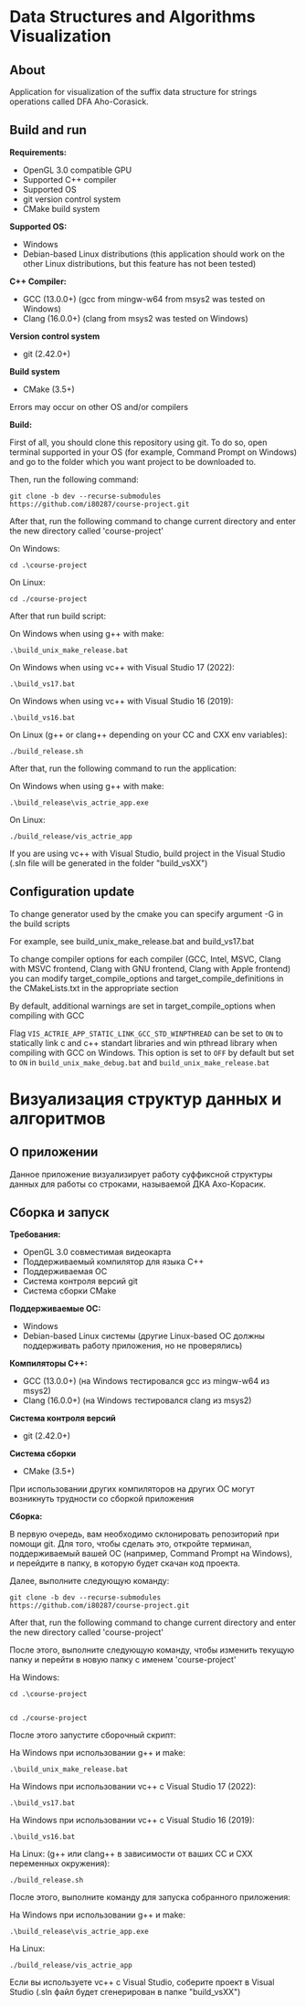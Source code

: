 # Data Structures and Algorithms Visualization

## About
Application for visualization of the suffix data structure for strings operations called DFA Aho-Corasick.

## Build and run

**Requirements:**
* OpenGL 3.0 compatible GPU
* Supported C++ compiler
* Supported OS
* git version control system
* CMake build system

**Supported OS:**
* Windows
* Debian-based Linux distributions (this application should work on the other Linux distributions, but this feature has not been tested)

**C++ Compiler:**
* GCC (13.0.0+) (gcc from mingw-w64 from msys2 was tested on Windows)
* Clang (16.0.0+) (clang from msys2 was tested on Windows)

**Version control system**
* git (2.42.0+)

**Build system**
* CMake (3.5+)

Errors may occur on other OS and/or compilers

**Build:**

First of all, you should clone this repository using git. To do so, open terminal supported in your OS 
(for example, Command Prompt on Windows) and go to the folder which you want project to be downloaded to.

Then, run the following command:

    git clone -b dev --recurse-submodules https://github.com/i80287/course-project.git

After that, run the following command to change current directory and enter the new directory called 'course-project'

On Windows:

    cd .\course-project

On Linux:

    cd ./course-project

After that run build script:

On Windows when using g++ with make:

    .\build_unix_make_release.bat

On Windows when using vc++ with Visual Studio 17 (2022):

    .\build_vs17.bat

On Windows when using vc++ with Visual Studio 16 (2019):

    .\build_vs16.bat

On Linux (g++ or clang++ depending on your CC and CXX env variables):

    ./build_release.sh

After that, run the following command to run the application:

On Windows when using g++ with make:

    .\build_release\vis_actrie_app.exe

On Linux:

    ./build_release/vis_actrie_app

If you are using vc++ with Visual Studio, build project in the Visual Studio (.sln file will be generated in the folder "build_vsXX")

## Configuration update

To change generator used by the cmake you can specify argument -G in the build scripts

For example, see build_unix_make_release.bat and build_vs17.bat

To change compiler options for each compiler (GCC, Intel, MSVC, Clang with MSVC frontend, Clang with GNU frontend, Clang with Apple frontend) you can modify target_compile_options and target_compile_definitions in the CMakeLists.txt in the appropriate section

By default, additional warnings are set in target_compile_options when compiling with GCC

Flag `VIS_ACTRIE_APP_STATIC_LINK_GCC_STD_WINPTHREAD` can be set to `ON` to statically link c and c++ standart libraries and win pthread library when compiling with GCC on Windows. This option is set to `OFF` by default but set to `ON` in `build_unix_make_debug.bat` and `build_unix_make_release.bat`

# Визуализация структур данных и алгоритмов

## О приложении
Данное приложение визуализирует работу суффиксной структуры данных для работы со строками, называемой ДКА Ахо-Корасик.

## Сборка и запуск

**Требования:**
* OpenGL 3.0 совместимая видеокарта
* Поддерживаемый компилятор для языка C++ 
* Поддерживаемая ОС
* Система контроля версий git
* Система сборки CMake

**Поддерживаемые ОС:**
* Windows
* Debian-based Linux системы (другие Linux-based ОС должны поддерживать работу приложения, но не проверялись)

**Компиляторы C++:**
* GCC (13.0.0+) (на Windows тестировался gcc из mingw-w64 из msys2)
* Clang (16.0.0+) (на Windows тестировался clang из msys2)

**Система контроля версий**
* git (2.42.0+)

**Система сборки**
* CMake (3.5+)

При использовании других компиляторов на других ОС могут возникнуть трудности со сборкой приложения

**Сборка:**

В первую очередь, вам необходимо склонировать репозиторий при помощи git. Для того, чтобы сделать это, 
откройте терминал, поддерживаемый вашей ОС (например, Command Prompt на Windows), и перейдите в папку, 
в которую будет скачан код проекта.

Далее, выполните следующую команду:

    git clone -b dev --recurse-submodules https://github.com/i80287/course-project.git

After that, run the following command to change current directory and enter the new directory called 'course-project'

После этого, выполните следующую команду, чтобы изменить текущую папку и перейти в новую папку с именем 'course-project'

На Windows:

    cd .\course-project


    cd ./course-project

После этого запустите сборочный скрипт:

На Windows при использовании g++ и make:

    .\build_unix_make_release.bat

На Windows при использовании vc++ с Visual Studio 17 (2022):

    .\build_vs17.bat

На Windows при использовании vc++ с Visual Studio 16 (2019):

    .\build_vs16.bat

На Linux: (g++ или clang++ в зависимости от ваших CC и CXX переменных окружения):

    ./build_release.sh

После этого, выполните команду для запуска собранного приложения:

На Windows при использовании g++ и make:

    .\build_release\vis_actrie_app.exe

На Linux:

    ./build_release/vis_actrie_app

Если вы используете vc++ с Visual Studio, соберите проект в Visual Studio (.sln файл будет сгенерирован в папке "build_vsXX")
